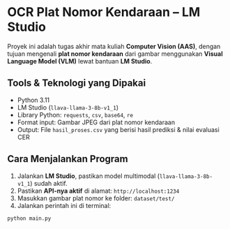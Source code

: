 # OCR Plat Nomor Kendaraan – LM Studio

Proyek ini adalah tugas akhir mata kuliah **Computer Vision (AAS)**, dengan tujuan mengenali **plat nomor kendaraan** dari gambar menggunakan **Visual Language Model (VLM)** lewat bantuan **LM Studio**.

## Tools & Teknologi yang Dipakai

- Python 3.11
- LM Studio (`llava-llama-3-8b-v1_1`)
- Library Python: `requests`, `csv`, `base64`, `re`
- Format input: Gambar JPEG dari plat nomor kendaraan
- Output: File `hasil_proses.csv` yang berisi hasil prediksi & nilai evaluasi CER

## Cara Menjalankan Program

1. Jalankan **LM Studio**, pastikan model multimodal (`llava-llama-3-8b-v1_1`) sudah aktif.
2. Pastikan **API-nya aktif** di alamat: `http://localhost:1234`
3. Masukkan gambar plat nomor ke folder: `dataset/test/`
4. Jalankan perintah ini di terminal:

```bash
python main.py
